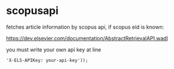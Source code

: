 # scopusapi

fetches article information by scopus api, if scopus eid is known:

https://dev.elsevier.com/documentation/AbstractRetrievalAPI.wadl 

you must write your own api key at line
```
'X-ELS-APIKey: your-api-key'));
```
